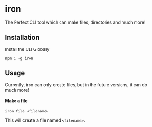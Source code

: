 # iron 

The Perfect CLI tool which can make files, directories and much more!

## Installation

Install the CLI Globally 

```
npm i -g iron
```

## Usage

Currently, iron can only create files, but in the future versions, it can do much more!

#### Make a file 
```
iron file <filename>
```
This will create a file named `<filename>`. 